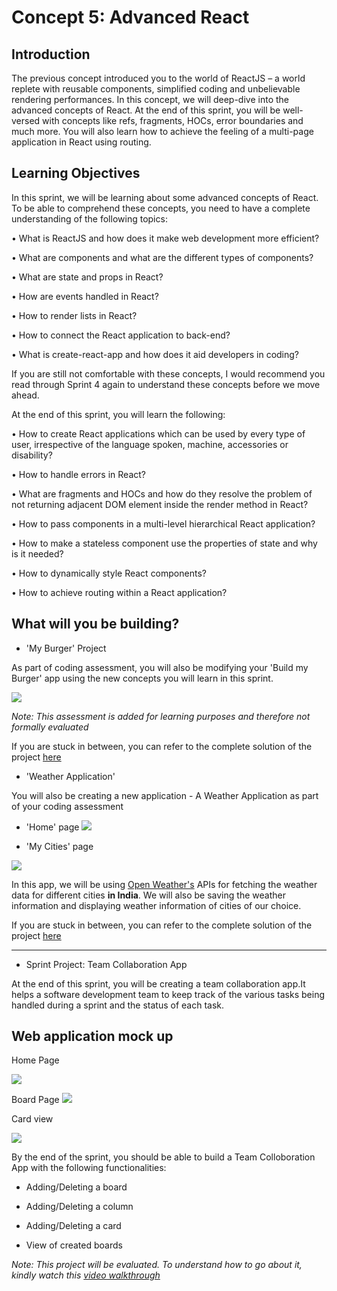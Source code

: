 # Concept 5: Advanced React

## Introduction

The previous concept introduced you to the world of ReactJS – a world replete with reusable components, simplified coding and unbelievable rendering performances. In this concept, we will deep-dive into the advanced concepts of React. At the end of this sprint, you will be well-versed with concepts like refs, fragments, HOCs, error boundaries and much more. You will also learn how to achieve the feeling of a multi-page application in React using routing.


## Learning Objectives

In this sprint, we will be learning about some advanced concepts of React. To be able to comprehend these concepts, you need to have a complete understanding of the following topics:

•       What is ReactJS and how does it make web development more efficient?

•       What are components and what are the different types of components?

•       What are state and props in React?

•       How are events handled in React?

•       How to render lists in React? 

•       How to connect the React application to back-end?

•       What is create-react-app and how does it aid developers in coding?

If you are still not comfortable with these concepts, I would recommend you read through Sprint 4 again to understand these concepts before we move ahead.

At the end of this sprint, you will learn the following:

•	How to create React applications which can be used by every type of user, irrespective of the language spoken, machine, accessories or disability?

•	How to handle errors in React?

•	What are fragments and HOCs and how do they resolve the problem of not returning adjacent DOM element inside the render method in React?

•	How to pass components in a multi-level hierarchical React application?

•	How to make a stateless component use the properties of state and why is it needed?

•	How to dynamically style React components?

•	How to achieve routing within a React application?



## What will you be building?


- 'My Burger' Project

As part of coding assessment, you will also be modifying your 'Build my Burger' app using the new concepts you will learn in this sprint.

![](https://github.com/greyatom-school/the-minerva-project/raw/master/FEWD/sprint_5/images/assignment_512.PNG)


*Note: This assessment is added for learning purposes and therefore not formally evaluated*


If you are stuck in between, you can refer to the complete solution of the project [here](https://drive.google.com/file/d/1BiFcjVIviF3ZGB25ax00dAbd7PBjwpvb/view?usp=sharing)



- 'Weather Application'

You will also be creating a new application - A Weather Application as part of your coding assessment

- 'Home' page
![](https://github.com/greyatom-school/the-minerva-project/raw/master/FEWD/sprint_5/images/assignment_532c.PNG)

- 'My Cities' page

![](https://github.com/greyatom-school/the-minerva-project/raw/master/FEWD/sprint_5/images/assignment_532b.PNG) 



In this app, we will be using [Open Weather's](https://openweathermap.org/api) APIs for fetching the weather data for different cities **in India**.  We will also be saving the weather information and displaying weather information of cities of our choice.
 

If you are stuck in between, you can refer to the complete solution of the project [here](https://drive.google.com/file/d/1BiFcjVIviF3ZGB25ax00dAbd7PBjwpvb/view?usp=sharing)


---

- Sprint Project: Team Collaboration App

At the end of this sprint, you will be creating a team collaboration app.It helps a software development team to keep track of the various tasks being handled during a sprint and the status of each task.




## Web application mock up

Home Page


![](https://github.com/greyatom-school/the-minerva-project/raw/master/FEWD/sprint_5/Project%20-%20Team%20Collaboration%20App/images/home_page.PNG)


Board Page
![](https://github.com/greyatom-school/the-minerva-project/raw/master/FEWD/sprint_5/Project%20-%20Team%20Collaboration%20App/images/boards_page.PNG)

Card view

![](https://github.com/greyatom-school/the-minerva-project/raw/master/FEWD/sprint_5/Project%20-%20Team%20Collaboration%20App/images/cards_page.PNG)


By the end of the sprint, you should be able to build a Team Colloboration App with the following functionalities:

- Adding/Deleting a board

- Adding/Deleting a column

- Adding/Deleting a card

- View of created boards


*Note: This project will be evaluated. To understand how to go about it, kindly watch this [video walkthrough](https://vimeo.com/383940265/d48675eeed)*
